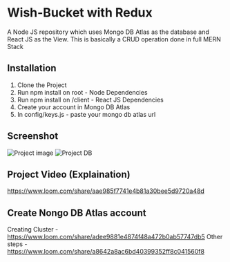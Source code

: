 # Wish-Bucket with Redux

A Node JS repository which uses Mongo DB Atlas as the database and React JS as the View. This is basically a CRUD operation done in full MERN Stack

## Installation
1. Clone the Project 
2. Run npm install on root - Node Dependencies
3. Run npm install on /client - React JS Dependencies
4. Create your account in Mongo DB Atlas
5. In config/keys.js - paste your mongo db atlas url

## Screenshot
<img src='https://user-images.githubusercontent.com/15896579/72030400-de177900-32ae-11ea-90ca-c719ecc3d4a4.png' alt="Project image"/>
<img src='https://user-images.githubusercontent.com/15896579/71648635-d8f57f80-2d2c-11ea-94e3-f90929359d17.png' alt="Project DB"/>

##  Project Video (Explaination)
https://www.loom.com/share/aae985f7741e4b81a30bee5d9720a48d

## Create Nongo DB Atlas account
Creating Cluster - https://www.loom.com/share/adee9881e4874f48a472b0ab57747db5
Other steps - https://www.loom.com/share/a8642a8ac6bd40399352ff8c041560f8

